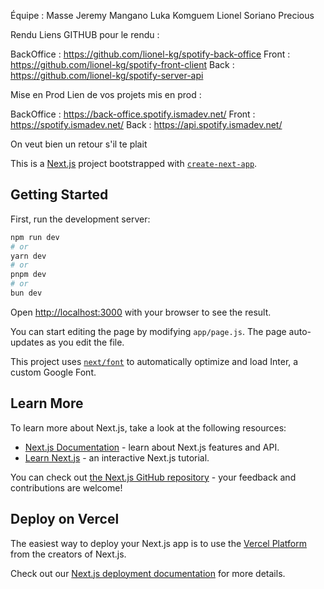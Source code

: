 Équipe :
Masse Jeremy
Mangano Luka
Komguem Lionel
Soriano Precious

Rendu
Liens GITHUB pour le rendu :

BackOffice : https://github.com/lionel-kg/spotify-back-office
Front : https://github.com/lionel-kg/spotify-front-client
Back : https://github.com/lionel-kg/spotify-server-api

Mise en Prod
Lien de vos projets mis en prod :

BackOffice : https://back-office.spotify.ismadev.net/
Front : https://spotify.ismadev.net/
Back : https://api.spotify.ismadev.net/

On veut bien un retour s'il te plait

This is a [Next.js](https://nextjs.org/) project bootstrapped with [`create-next-app`](https://github.com/vercel/next.js/tree/canary/packages/create-next-app).

## Getting Started

First, run the development server:

```bash
npm run dev
# or
yarn dev
# or
pnpm dev
# or
bun dev
```

Open [http://localhost:3000](http://localhost:3000) with your browser to see the result.

You can start editing the page by modifying `app/page.js`. The page auto-updates as you edit the file.

This project uses [`next/font`](https://nextjs.org/docs/basic-features/font-optimization) to automatically optimize and load Inter, a custom Google Font.

## Learn More

To learn more about Next.js, take a look at the following resources:

- [Next.js Documentation](https://nextjs.org/docs) - learn about Next.js features and API.
- [Learn Next.js](https://nextjs.org/learn) - an interactive Next.js tutorial.

You can check out [the Next.js GitHub repository](https://github.com/vercel/next.js/) - your feedback and contributions are welcome!

## Deploy on Vercel

The easiest way to deploy your Next.js app is to use the [Vercel Platform](https://vercel.com/new?utm_medium=default-template&filter=next.js&utm_source=create-next-app&utm_campaign=create-next-app-readme) from the creators of Next.js.

Check out our [Next.js deployment documentation](https://nextjs.org/docs/deployment) for more details.
